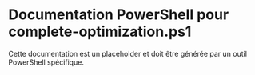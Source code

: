 # Documentation PowerShell pour complete-optimization.ps1

Cette documentation est un placeholder et doit être générée par un outil PowerShell spécifique.
